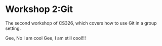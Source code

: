 # Workshop 2:Git 

The second workshop of CS326, which covers how to use Git in a group setting.


Gee, No I am cool
Gee, I am still cool!!!

